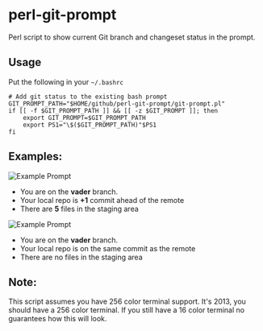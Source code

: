 perl-git-prompt
===============

Perl script to show current Git branch and changeset status in the prompt.

## Usage

Put the following in your `~/.bashrc`

~~~
# Add git status to the existing bash prompt
GIT_PROMPT_PATH="$HOME/github/perl-git-prompt/git-prompt.pl"
if [[ -f $GIT_PROMPT_PATH ]] && [[ -z $GIT_PROMPT ]]; then
    export GIT_PROMPT=$GIT_PROMPT_PATH
    export PS1="\$($GIT_PROMPT_PATH)"$PS1
fi
~~~

Examples:
---------
![Example Prompt](http://www.perturb.org/images/git-prompt-1.png)

* You are on the **vader** branch.
* Your local repo is **+1** commit ahead of the remote
* There are **5** files in the staging area

![Example Prompt](http://www.perturb.org/images/git-prompt-2.png)

* You are on the **vader** branch.
* Your local repo is on the same commit as the remote
* There are no files in the staging area

Note:
-----
This script assumes you have 256 color terminal support. It's 2013, you
should have a 256 color terminal. If you still have a 16 color terminal
no guarantees how this will look.
